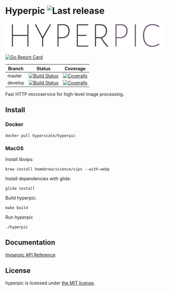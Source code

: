 Hyperpic ![Last release](https://img.shields.io/github/release/hyperscale/hyperpic.svg) 
========

![Reactive logo](_resources/hyperpic.png?raw=true "Hyperpic logo")


[![Go Report Card](https://goreportcard.com/badge/github.com/hyperscale/hyperpic)](https://goreportcard.com/report/github.com/hyperscale/hyperpic)

| Branch  | Status | Coverage |
|---------|--------|----------|
| master  | [![Build Status](https://img.shields.io/travis/hyperscale/hyperpic/master.svg)](https://travis-ci.org/hyperscale/hyperpic) | [![Coveralls](https://img.shields.io/coveralls/hyperscale/hyperpic/master.svg)](https://coveralls.io/github/hyperscale/hyperpic?branch=master) |
| develop | [![Build Status](https://img.shields.io/travis/hyperscale/hyperpic/develop.svg)](https://travis-ci.org/hyperscale/hyperpic) | [![Coveralls](https://img.shields.io/coveralls/hyperscale/hyperpic/develop.svg)](https://coveralls.io/github/hyperscale/hyperpic?branch=develop) |

Fast HTTP microservice for high-level image processing.

Install
-------

### Docker

```shell
docker pull hyperscale/hyperpic
```

### MacOS

Install libvips:
```shell
brew install homebrew/science/vips --with-webp
```

Install dependencies with glide:
```shell
glide install
```

Build hyperpic:
```shell
make build
```

Run hyperpic
```shell
./hyperpic
```

Documentation
-------------

[Hyperpic API Reference](https://hyperscale.github.io/hyperpic/)

License
-------

hyperpic is licensed under [the MIT license](LICENSE.md).
